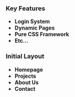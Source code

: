 

<h3> Key Features </h3>
<ul> 
<li><strong>Login System</strong> </li>
<li><strong>Dynamic Pages </strong> </li>
<li><strong>Pure CSS Framework</strong> </li>
<li><strong>Etc...</strong> </li>
</ul>

<h3> Initial Layout </h3>
<ul>
<li><strong>Homepage</strong></li>
<li><strong>Projects</strong></li>
<li><strong>About Us</strong></li>
<li><strong>Contact</strong></li>
</ul>